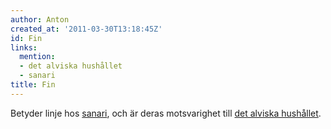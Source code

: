 ```yaml
---
author: Anton
created_at: '2011-03-30T13:18:45Z'
id: Fin
links:
  mention:
  - det alviska hushållet
  - sanari
title: Fin
---
```


Betyder linje hos [sanari], och är deras motsvarighet till [det alviska hushållet].

  [sanari]: sanari
  [det alviska hushållet]: det_alviska_hushållet
